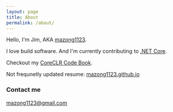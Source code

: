 ```yaml
---
layout: page
title: About
permalink: /about/
---
```



Hello, I'm Jim, AKA [mazong1123](https://www.google.com/?gfe_rd=cr&ei=yXwcVqHPBqug8wfx-ouYBQ&gws_rd=cr&fg=1#q=mazong1123 "mazong1123").

I love build software. And I'm currently contributing to [.NET Core](https://github.com/pulls?q=is%3Apr+author%3Amazong1123+is%3Aclosed). 

Checkout my [CoreCLR Code Book](https://github.com/mazong1123/coreclrcodebook).

Not frequnetly updated resume: [mazong1123.github.io](http://mazong1123.github.io/)

### Contact me

[mazong1123@gmail.com](mailto:mazong1123@gmail.com)
